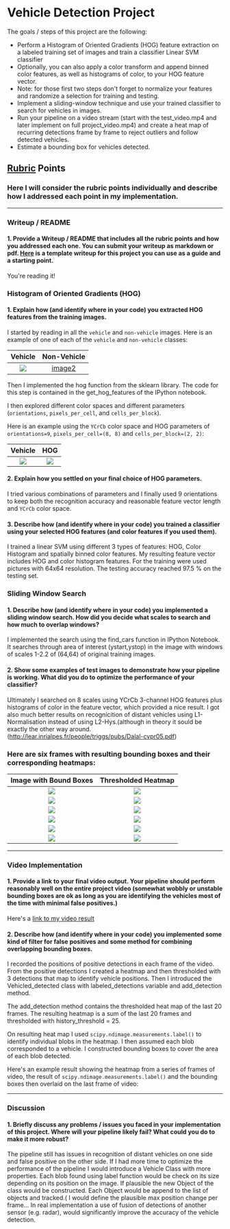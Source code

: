 # Vehicle Detection Project

The goals / steps of this project are the following:

* Perform a Histogram of Oriented Gradients (HOG) feature extraction on a labeled training set of images and train a classifier Linear SVM classifier
* Optionally, you can also apply a color transform and append binned color features, as well as histograms of color, to your HOG feature vector. 
* Note: for those first two steps don't forget to normalize your features and randomize a selection for training and testing.
* Implement a sliding-window technique and use your trained classifier to search for vehicles in images.
* Run your pipeline on a video stream (start with the test_video.mp4 and later implement on full project_video.mp4) and create a heat map of recurring detections frame by frame to reject outliers and follow detected vehicles.
* Estimate a bounding box for vehicles detected.

[//]: # (Image References)
[image1]: ./output_images/car.jpg
[image2]: ./output_images/no_car.jpg
[image3]: ./output_images/car_HoG.jpg
[image4]: ./output_images/HoG.jpg
[image5]: ./output_images/test1.jpg
[image6]: ./output_images/heatmap_test1.jpg
[image7]: ./output_images/test2.jpg
[image8]: ./output_images/heatmap_test2.jpg
[image9]: ./output_images/test3.jpg
[image10]: ./output_images/heatmap_test3.jpg
[image11]: ./output_images/test4.jpg
[image12]: ./output_images/heatmap_test4.jpg
[image13]: ./output_images/test5.jpg
[image14]: ./output_images/heatmap_test5.jpg
[image15]: ./output_images/test6.jpg
[image16]: ./output_images/heatmap_test6.jpg


[video1]: ./project_video.mp4

## [Rubric](https://review.udacity.com/#!/rubrics/513/view) Points
### Here I will consider the rubric points individually and describe how I addressed each point in my implementation.  

---
### Writeup / README

#### 1. Provide a Writeup / README that includes all the rubric points and how you addressed each one.  You can submit your writeup as markdown or pdf.  [Here](https://github.com/udacity/CarND-Vehicle-Detection/blob/master/writeup_template.md) is a template writeup for this project you can use as a guide and a starting point.  

You're reading it!

### Histogram of Oriented Gradients (HOG)

#### 1. Explain how (and identify where in your code) you extracted HOG features from the training images.

I started by reading in all the `vehicle` and `non-vehicle` images.  Here is an example of one of each of the `vehicle` and `non-vehicle` classes:

Vehicle            |  Non-Vehicle
:-----------------:|:-------------------------:
![][image1]        |  [image2]




Then I implemented the hog function from the sklearn library. The code for this step is contained in the get_hog_features of the IPython notebook. 

I then explored different color spaces and different parameters (`orientations`, `pixels_per_cell`, and `cells_per_block`). 

Here is an example using the `YCrCb` color space and HOG parameters of `orientations=9`, `pixels_per_cell=(8, 8)` and `cells_per_block=(2, 2)`:

Vehicle            |  HOG
:-----------------:|:-------------------------:
![][image3]        |  ![][image4]


#### 2. Explain how you settled on your final choice of HOG parameters.

I tried various combinations of parameters and I finally used 9 orientations to keep both the recognition accuracy and reasonable feature vector length and `YCrCb` color space. 

#### 3. Describe how (and identify where in your code) you trained a classifier using your selected HOG features (and color features if you used them).

I trained a linear SVM using different 3 types of features: HOG, Color Histogram and spatially binned color features. My resulting feature vector includes HOG and color histogram features. For the training were used pictures with 64x64 resolution. The testing accuracy reached 97.5 % on the testing set. 

### Sliding Window Search

#### 1. Describe how (and identify where in your code) you implemented a sliding window search.  How did you decide what scales to search and how much to overlap windows?

I implemented the search using the find_cars function in IPython Notebook. It searches through area of interest (ystart,ystop)  in the image with windows of scales 1-2.2 of (64,64) of original training images.    


#### 2. Show some examples of test images to demonstrate how your pipeline is working.  What did you do to optimize the performance of your classifier?

Ultimately I searched on 8 scales using YCrCb 3-channel HOG features plus histograms of color in the feature vector, which provided a nice result. I got also much better results on recognicition of distant vehicles using L1-Normalisation instead of using L2-Hys.(although in theory it sould be exactly the other way around.(http://lear.inrialpes.fr/people/triggs/pubs/Dalal-cvpr05.pdf)

### Here are six frames with resulting bounding boxes and their corresponding heatmaps:

Image with Bound Boxes |  Thresholded Heatmap
:---------------------:|:-------------------------:
![][image5]            |  ![][image6]
![][image7]            |  ![][image8]
![][image9]            |  ![][image10]
![][image11]           |  ![][image12]
![][image13]           |  ![][image14]
![][image15]           |  ![][image16]

---

### Video Implementation

#### 1. Provide a link to your final video output.  Your pipeline should perform reasonably well on the entire project video (somewhat wobbly or unstable bounding boxes are ok as long as you are identifying the vehicles most of the time with minimal false positives.)
Here's a [link to my video result](./project_video.mp4)


#### 2. Describe how (and identify where in your code) you implemented some kind of filter for false positives and some method for combining overlapping bounding boxes.

I recorded the positions of positive detections in each frame of the video.  From the positive detections I created a heatmap and then thresholded with 3 detections that map to identify vehicle positions. Then I introduced the Vehicled_detected class with labeled_detections variable and add_detection method.

The add_detection method contains the  thresholded heat map of the last 20 frames. The resulting heatmap is a sum of the last 20 frames and thresholded with history_threshold = 25. 

On resulting heat map I used `scipy.ndimage.measurements.label()` to identify individual blobs in the heatmap.  I then assumed each blob corresponded to a vehicle.  I constructed bounding boxes to cover the area of each blob detected.  

Here's an example result showing the heatmap from a series of frames of video, the result of `scipy.ndimage.measurements.label()` and the bounding boxes then overlaid on the last frame of video:

---

### Discussion

#### 1. Briefly discuss any problems / issues you faced in your implementation of this project.  Where will your pipeline likely fail?  What could you do to make it more robust?

The pipeline still has issues in recognition of distant vehicles on one side and false positive on the other side. If I had more time to optimize the performance of the pipeline I would introduce a Vehicle Class with more properties. Each blob found using label function would be check on its size depending on its position on the image. If plausible the new Object of the class would be constructed.  Each Object would be append to the list of objects and tracked.( I would define the plausible max position change per frame... In real implementation a use of fusion of detections of another sensor (e.g. radar), would significantly improve the accuracy of the vehicle detection.   

